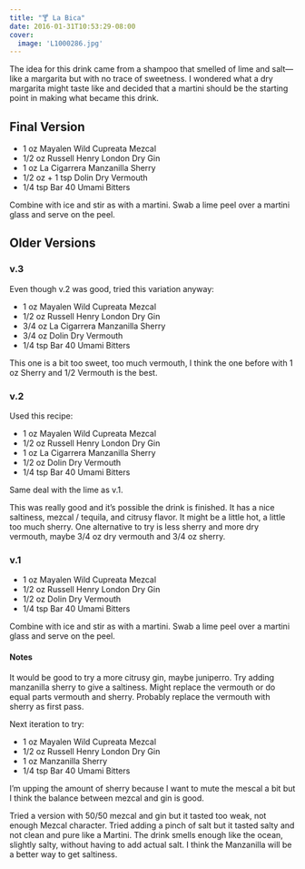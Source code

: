 ```yaml
---
title: "🍸 La Bica"
date: 2016-01-31T10:53:29-08:00
cover:
  image: 'L1000286.jpg'
---
```


The idea for this drink came from a shampoo that smelled of lime and salt—like a margarita but with no trace of sweetness. I wondered what a dry margarita might taste like and decided that a martini should be the starting point in making what became this drink.

## Final Version

- 1 oz Mayalen Wild Cupreata Mezcal
- 1/2 oz Russell Henry London Dry Gin
- 1 oz La Cigarrera Manzanilla Sherry
- 1/2 oz + 1 tsp Dolin Dry Vermouth
- 1/4 tsp Bar 40 Umami Bitters

Combine with ice and stir as with a martini. Swab a lime peel over a martini glass and serve on the peel.

## Older Versions

### v.3

Even though v.2 was good, tried this variation anyway:

- 1 oz Mayalen Wild Cupreata Mezcal
- 1/2 oz Russell Henry London Dry Gin
- 3/4 oz La Cigarrera Manzanilla Sherry
- 3/4 oz Dolin Dry Vermouth
- 1/4 tsp Bar 40 Umami Bitters

This one is a bit too sweet, too much vermouth, I think the one before with 1 oz Sherry and 1/2 Vermouth is the best.

### v.2

Used this recipe:
- 1 oz Mayalen Wild Cupreata Mezcal
- 1/2 oz Russell Henry London Dry Gin
- 1 oz La Cigarrera Manzanilla Sherry
- 1/2 oz Dolin Dry Vermouth
- 1/4 tsp Bar 40 Umami Bitters

Same deal with the lime as v.1.

This was really good and it’s possible the drink is finished. It has a nice saltiness, mezcal / tequila, and citrusy flavor. It might be a little hot, a little too much sherry. One alternative to try is less sherry and more dry vermouth, maybe 3/4 oz dry vermouth and 3/4 oz sherry.

### v.1

- 1 oz Mayalen Wild Cupreata Mezcal
- 1/2 oz Russell Henry London Dry Gin
- 1/2 oz Dolin Dry Vermouth
- 1/4 tsp Bar 40 Umami Bitters

Combine with ice and stir as with a martini. Swab a lime peel over a martini glass and serve on the peel.

#### Notes
 
It would be good to try a more citrusy gin, maybe juniperro. Try adding manzanilla sherry to give a saltiness. Might replace the vermouth or do equal parts vermouth and sherry. Probably replace the vermouth with sherry as first pass.

Next iteration to try:

- 1 oz Mayalen Wild Cupreata Mezcal
- 1/2 oz Russell Henry London Dry Gin
- 1 oz Manzanilla Sherry
- 1/4 tsp Bar 40 Umami Bitters

I’m upping the amount of sherry because I want to mute the mescal a bit but I think the balance between mezcal and gin is good.
 
 
Tried a version with 50/50 mezcal and gin but it tasted too weak, not enough Mezcal character. Tried adding a pinch of salt but it tasted salty and not clean and pure like a Martini. The drink smells enough like the ocean, slightly salty, without having to add actual salt. I think the Manzanilla will be a better way to get saltiness.



